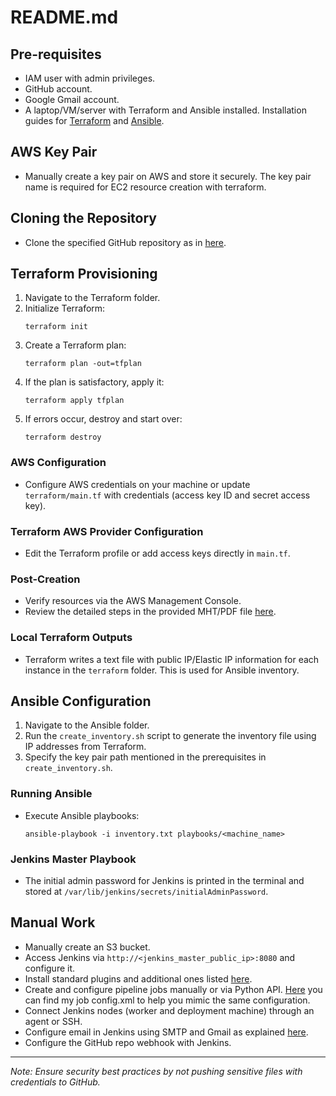
# README.md

## Pre-requisites

- IAM user with admin privileges.
- GitHub account.
- Google Gmail account.
- A laptop/VM/server with Terraform and Ansible installed. Installation guides for [Terraform](https://developer.hashicorp.com/terraform/tutorials/aws-get-started/install-cli) and [Ansible](https://docs.ansible.com/ansible/latest/installation_guide/intro_installation.html).

## AWS Key Pair

- Manually create a key pair on AWS and store it securely. The key pair name is required for EC2 resource creation with terraform.

## Cloning the Repository

- Clone the specified GitHub repository as in [here](https://github.com/dalia-anwar/weather-app-CICD).

## Terraform Provisioning

1. Navigate to the Terraform folder.
2. Initialize Terraform:
   ```
   terraform init
   ```
3. Create a Terraform plan:
   ```
   terraform plan -out=tfplan
   ```
4. If the plan is satisfactory, apply it:
   ```
   terraform apply tfplan
   ```
5. If errors occur, destroy and start over:
   ```
   terraform destroy
   ```

### AWS Configuration

- Configure AWS credentials on your machine or update `terraform/main.tf` with credentials (access key ID and secret access key).

### Terraform AWS Provider Configuration

- Edit the Terraform profile or add access keys directly in `main.tf`.

### Post-Creation

- Verify resources via the AWS Management Console.
- Review the detailed steps in the provided MHT/PDF file [here](https://drive.google.com/drive/folders/1foNaczyDi9uPQdfVDf01fW9ncG9OauQ5?usp=drive_link).

### Local Terraform Outputs

- Terraform writes a text file with public IP/Elastic IP information for each instance in the `terraform` folder. This is used for Ansible inventory.

## Ansible Configuration

1. Navigate to the Ansible folder.
2. Run the `create_inventory.sh` script to generate the inventory file using IP addresses from Terraform.
3. Specify the key pair path mentioned in the prerequisites in `create_inventory.sh`.

### Running Ansible

- Execute Ansible playbooks:
  ```
  ansible-playbook -i inventory.txt playbooks/<machine_name>
  ```

### Jenkins Master Playbook

- The initial admin password for Jenkins is printed in the terminal and stored at `/var/lib/jenkins/secrets/initialAdminPassword`.

## Manual Work

- Manually create an S3 bucket.
- Access Jenkins via `http://<jenkins_master_public_ip>:8080` and configure it.
- Install standard plugins and additional ones listed [here](https://docs.google.com/document/d/1m6OFq_eRI0ggCuYOnPaOhrU6WAhWR4_600HTkHYhhvA/edit).
- Create and configure pipeline jobs manually or via Python API. [Here](https://drive.google.com/file/d/1EoSKe9Xd3byXluw6GpMdETuZEmwhpOdo/view?usp=sharing) you can find my job config.xml to help you mimic the same configuration.
- Connect Jenkins nodes (worker and deployment machine) through an agent or SSH.
- Configure email in Jenkins using SMTP and Gmail as explained [here](https://veeevek.medium.com/configuring-email-server-in-jenkins-using-smtp-gmail-e68955986029).
- Configure the GitHub repo webhook with Jenkins.

---

*Note: Ensure security best practices by not pushing sensitive files with credentials to GitHub.*
